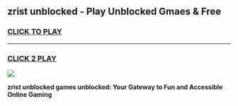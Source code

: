 
## zrist unblocked - Play Unblocked Gmaes & Free
<h3>
<a href="https://news.freeplayer.one?title=zrist_unblocked&ref=16F">CLICK TO PLAY</a></h3>
<hr>

<h3>
<a href="https://news.freeplayer.one?title=zrist_unblocked&ref=16F">CLICK 2 PLAY</a>
  
</h3>

<a href="https://news.freeplayer.one?title=zrist_unblocked&ref=16F/"><img src="https://clearcache.store/games.png"></a>


**zrist unblocked games unblocked: Your Gateway to Fun and Accessible Online Gaming**
